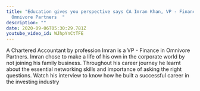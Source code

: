 ```yaml
---
title: "Education gives you perspective says CA Imran Khan, VP - Finance
  Omnivore Partners  "
description: ""
date: 2020-09-06T05:30:29.781Z
youtube_video_id: WJhpYnCtTFE
---
```

A Chartered Accountant by profession Imran is a  VP - Finance in Omnivore Partners. Imran chose to make a life of his own in the corporate world by not joining his family business. Throughout his career journey he learnt about the essential networking skills and importance of asking the right questions.  Watch his interview to know how he built a successful career in the investing industry